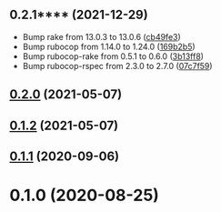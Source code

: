 ## 0.2.1**** (2021-12-29)

* Bump rake from 13.0.3 to 13.0.6 ([cb49fe3](https://github.com/yposi/fudo3/commit/cb49fe3))
* Bump rubocop from 1.14.0 to 1.24.0 ([169b2b5](https://github.com/yposi/fudo3/commit/169b2b5))
* Bump rubocop-rake from 0.5.1 to 0.6.0 ([3b13ff8](https://github.com/yposi/fudo3/commit/3b13ff8))
* Bump rubocop-rspec from 2.3.0 to 2.7.0 ([07c7f59](https://github.com/yposi/fudo3/commit/07c7f59))

## [0.2.0](https://github.com/yposi/fudo3/compare/v0.1.2...v0.2.0) (2021-05-07)

## [0.1.2](https://github.com/yposi/fudo3/compare/v0.1.1...v0.1.2) (2021-05-07)

## [0.1.1](https://github.com/yposi/fudo3/compare/v0.1.0...v0.1.1) (2020-09-06)

# 0.1.0 (2020-08-25)

